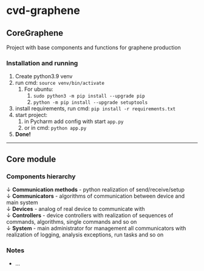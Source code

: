 # cvd-graphene
## CoreGraphene

Project with base components and functions for graphene production

### Installation and running

1. Create python3.9 venv
2. run cmd: `source venv/bin/activate`
   1. For ubuntu: 
      1. `sudo python3 -m pip install --upgrade pip`
      2. `python -m pip install --upgrade setuptools`
3. install requirements, run cmd: `pip install -r requirements.txt`
4. start project:
   1. in Pycharm add config with start `app.py`
   2. or in cmd: `python app.py`
5. **Done!**

---------------------

## Core module

### Components hierarchy

↓ **Communication methods** - python realization of send/receive/setup  
↓ **Communicators** - algorithms of communication between device and main system  
↓ **Devices** - analog of real device to communicate with  
↓ **Controllers** - device controllers with realization of sequences of commands, algorithms, single commands and so on  
↓ **System** - main administrator for management all communicators with realization of logging, analysis exceptions, run tasks and so on  


### Notes

 - ...